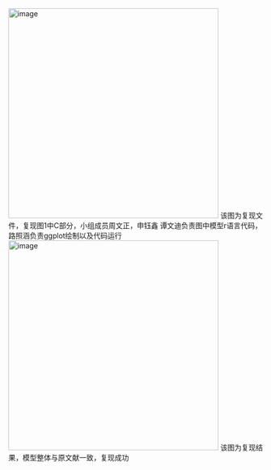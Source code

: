 <img width="415" alt="image" src="https://github.com/user-attachments/assets/a46a0160-40c7-4674-a506-e4495b3e3873" />
该图为复现文件，复现图1中C部分，小组成员周文正，申钰鑫 谭文迪负责图中模型r语言代码，路照涵负责ggplot绘制以及代码运行
<img width="415" alt="image" src="https://github.com/user-attachments/assets/6ed1cc92-3fc7-4ff9-a25f-3d12609f43fc" />
该图为复现结果，模型整体与原文献一致，复现成功
